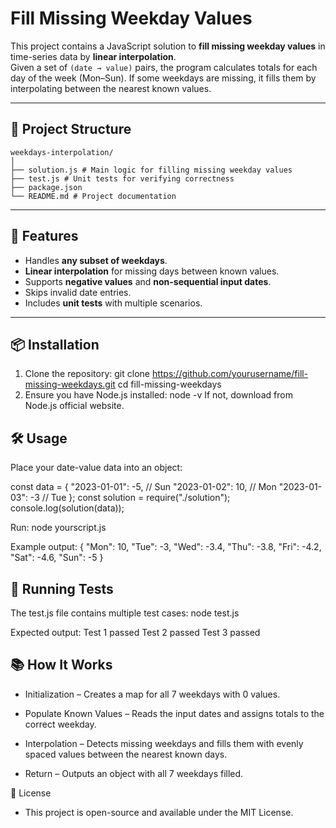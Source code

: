 # Fill Missing Weekday Values

This project contains a JavaScript solution to **fill missing weekday values** in time-series data by **linear interpolation**.  
Given a set of `(date → value)` pairs, the program calculates totals for each day of the week (Mon–Sun). If some weekdays are missing, it fills them by interpolating between the nearest known values.

---

## 📂 Project Structure
```
weekdays-interpolation/
│
├── solution.js # Main logic for filling missing weekday values
├── test.js # Unit tests for verifying correctness
├── package.json 
└── README.md # Project documentation
```

---

## 🚀 Features
- Handles **any subset of weekdays**.
- **Linear interpolation** for missing days between known values.
- Supports **negative values** and **non-sequential input dates**.
- Skips invalid date entries.
- Includes **unit tests** with multiple scenarios.

---

## 📦 Installation
1. Clone the repository:
   git clone https://github.com/yourusername/fill-missing-weekdays.git
   cd fill-missing-weekdays
2. Ensure you have Node.js installed:
  node -v
If not, download from Node.js official website.

## 🛠 Usage
Place your date-value data into an object:

const data = {
    "2023-01-01": -5, // Sun
    "2023-01-02": 10, // Mon
    "2023-01-03": -3  // Tue
};
const solution = require("./solution");
console.log(solution(data));

Run:
node yourscript.js

Example output:
{
  "Mon": 10,
  "Tue": -3,
  "Wed": -3.4,
  "Thu": -3.8,
  "Fri": -4.2,
  "Sat": -4.6,
  "Sun": -5
}

## 🧪 Running Tests
The test.js file contains multiple test cases:
node test.js

Expected output:
Test 1 passed
Test 2 passed
Test 3 passed

## 📚 How It Works
- Initialization – Creates a map for all 7 weekdays with 0 values.

- Populate Known Values – Reads the input dates and assigns totals to the correct weekday.

- Interpolation – Detects missing weekdays and fills them with evenly spaced values between the nearest known days.

- Return – Outputs an object with all 7 weekdays filled.

📄 License
- This project is open-source and available under the MIT License.
